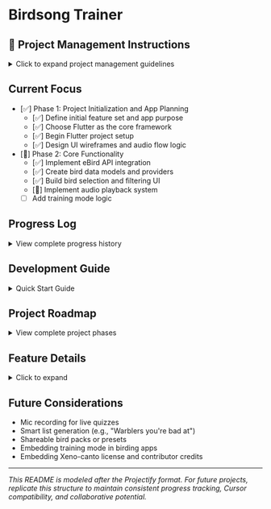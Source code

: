 # Birdsong Trainer

## 🚨 Project Management Instructions
<details>
<summary>Click to expand project management guidelines</summary>

**IMPORTANT**: This README is a living document managed by Projectify and Cursor.
To maintain compatibility and effectiveness:
1. Do not modify the structure of special sections (marked with 🚨)
2. Keep all Cursor-specific metadata intact
3. Update the Progress Log with every significant change
4. Use the provided section templates for new content
5. Maintain the established heading hierarchy
</details>

## Current Focus
- [✅] Phase 1: Project Initialization and App Planning
  - [✅] Define initial feature set and app purpose
  - [✅] Choose Flutter as the core framework
  - [✅] Begin Flutter project setup
  - [✅] Design UI wireframes and audio flow logic
- [🔄] Phase 2: Core Functionality
  - [✅] Implement eBird API integration
  - [✅] Create bird data models and providers
  - [✅] Build bird selection and filtering UI
  - [🔄] Implement audio playback system
  - [ ] Add training mode logic

## Progress Log
<details>
<summary>View complete progress history</summary>

### 2024-03-21
- Phase: Phase 2 - Core Functionality
- Work completed:
  - Implemented eBird API integration with secure key handling
  - Created comprehensive bird data models (Bird, BirdList)
  - Built bird selection screen with region filtering
  - Implemented Riverpod state management
  - Added error handling and logging for API calls
- Challenges encountered:
  - Species code mismatches between our lists and eBird
  - API endpoint structure required adjustments
  - Region code format differences needed resolution
- Next steps:
  - Fix species code mismatches
  - Implement proper error recovery
  - Add data persistence
  - Begin audio playback implementation

### 2024-03-20
- Phase: Phase 1 - Project Initialization
- Work completed:
  - Set up Flutter project structure
  - Implemented basic bird data models
  - Created initial UI wireframes
  - Added core dependencies
- Next steps:
  - Begin eBird API integration
  - Implement state management
  - Create bird selection UI

### 2024-03-19
- Phase: Phase 1 - Project Initialization
- Work completed:
  - Defined project scope and features
  - Selected Flutter as development framework
  - Created initial project structure
- Next steps:
  - Set up development environment
  - Create basic app structure
  - Begin implementing core features
</details>

## Development Guide
<details>
<summary>Quick Start Guide</summary>

### Dependencies

#### Core Flutter Packages
```yaml
  just_audio: ^0.9.36
  flutter_riverpod: ^2.4.9
  path_provider: ^2.1.1
  http: ^1.1.0
  flutter_dotenv: ^5.1.0
```

#### Setup
1. Install Flutter SDK and run:
   ```bash
   flutter doctor
   ```

2. Create new Flutter app:
   ```bash
   flutter create birdsong_trainer
   cd birdsong_trainer
   ```

3. Add dependencies to `pubspec.yaml`

4. Set up eBird API key:
   - Create `.env` file in project root
   - Add `EBIRD_API_KEY=your_key_here`

5. Run app on desired platform:
   ```bash
   flutter run -d chrome   # for web
   flutter run -d android  # for Android device
   flutter run -d ios      # for iOS
   ```
</details>

## Project Roadmap
<details>
<summary>View complete project phases</summary>

### Phase 1: Foundation & Planning ✅
- [✅] Project idea and scope definition
- [✅] Tool and framework selection (Flutter)
- [✅] App skeleton creation (routing, state management)
- [✅] Create example dataset of 5 bird calls

### Phase 2: Core Functionality 🔄
- [✅] Audio Player UI
  - Play/pause, skip, replay
  - Show species name
- [✅] Playback Modes
  - Single sound
  - Pairs (A then B)
  - Triplets
- [✅] Snippet Logic
  - Full song or 10s clip
  - Store/preprocess snippets

### Phase 3: Bird List & User Controls 🔄
- [✅] Species/group selector UI
- [✅] User playlist creation
- [🔄] Shuffle/repeat logic
- [ ] Region-based filtering
- [ ] Family-based filtering

### Phase 4: Progress and Testing
- [ ] Feedback buttons ("I got it right", "wrong")
- [ ] Mark birds as "known" or "practice more"
- [ ] Log response time and accuracy
- [ ] Optional scorekeeping mode

### Phase 5: Media & Offline Support
- [🔄] Cloud audio (Xeno-canto or Firebase)
- [ ] Offline caching for audio files
- [ ] Optional spectrogram display

### Phase 6: Advanced Features (Stretch Goals)
- [ ] Mic input for field ID
- [ ] Spectrogram-based guessing
- [ ] Flashcard quiz mode
- [ ] AI-generated hints or descriptions
</details>

## Feature Details
<details>
<summary>Click to expand</summary>

### Modes
- **Single Call Mode**: One song plays, user guesses.
- **Pair Mode**: Two back-to-back songs, user identifies both.
- **Triplet Mode**: Three songs for harder training.

### Clip Control
- User can toggle between full song or 10-second clips
- Randomized clip start (for realism)

### Group & Species Selection
- Filterable by:
  - Region (e.g., Northeast US)
  - Family (e.g., Warblers)
  - Difficulty (custom tag or metadata)

### Custom List Creation
- Add/remove birds to practice playlist
- Save/load training sets

### User Feedback
- Clickable "Correct / Incorrect" tracker
- App adjusts frequency of species based on user accuracy
</details>

## Future Considerations
- Mic recording for live quizzes
- Smart list generation (e.g., "Warblers you're bad at")
- Shareable bird packs or presets
- Embedding training mode in birding apps
- Embedding Xeno-canto license and contributor credits

---

_This README is modeled after the Projectify format. For future projects, replicate this structure to maintain consistent progress tracking, Cursor compatibility, and collaborative potential._

